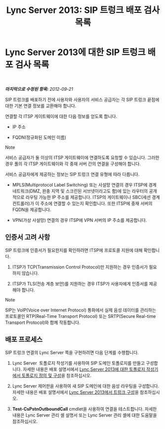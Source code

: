 ﻿---
title: 'Lync Server 2013: SIP 트렁크 배포 검사 목록'
TOCTitle: SIP 트렁크 배포 검사 목록
ms:assetid: 94f4f03e-19d5-4198-92be-e4076dbb959a
ms:mtpsurl: https://technet.microsoft.com/ko-kr/library/Gg398755(v=OCS.15)
ms:contentKeyID: 49304418
ms.date: 08/10/2015
mtps_version: v=OCS.15
ms.translationtype: HT
---

# Lync Server 2013에 대한 SIP 트렁크 배포 검사 목록

 

_**마지막으로 수정된 항목:** 2012-09-21_

SIP 트렁크를 배포하기 전에 사용자와 사용자의 서비스 공급자는 각 SIP 트렁크 끝점에 대한 기본 연결 정보를 교환해야 합니다.

연결할 각 ITSP 게이트웨이에 대한 다음 정보를 얻도록 합니다.

  - IP 주소

  - FQDN(정규화된 도메인 이름)


> [!NOTE]
> 서비스 공급자가 둘 이상의 ITSP 게이트웨이에 연결하도록 요청할 수 있습니다. 그러한 경우 풀의 각 ITSP 게이트웨이와 각 중재 서버 간의 연결을 구성해야 합니다.



서비스 공급자에게 제공하는 정보는 SIP 트렁크 연결 유형에 따라 다릅니다.

  - MPLS(Multiprotocol Label Switching) 또는 사설망 연결의 경우 ITSP에 경계 네트워크(DMZ, 완충 지역 및 스크린된 서브넷이라고도 함)에 있는 라우터의 공개적으로 라우팅 가능한 IP 주소를 제공합니다. ITSP의 게이트웨이나 SBC(세션 경계 컨트롤러)가 이 주소에 연결할 수 있는지 확인합니다. 또한 ITSP에 중재 서버의 FQDN을 제공합니다.

  - VPN(가상 사설망) 연결의 경우 ITSP에 VPN 서버의 IP 주소를 제공합니다.

## 인증서 고려 사항

SIP 트렁크에 인증서가 필요한지를 확인하려면 ITSP에 프로토콜 지원에 대해 확인합니다.

1.  ITSP가 TCP(Transmission Control Protocol)만 지원하는 경우 인증서가 필요하지 않습니다.

2.  ITSP가 TLS(전송 계층 보안)를 지원하는 경우 ITSP가 사용자에게 인증서를 제공해야 합니다.


> [!NOTE]
> SIP는 VoIP(Voice over Internet Protocol) 통화에서 실제 음성 데이터를 관리하는 프로토콜인 RTP(Real-Time Transport Protocol) 또는 SRTP(Secure Real-time Transport Protocol)와 함께 작동합니다.



## 배포 프로세스

SIP 트렁크 연결의 Lync Server 쪽을 구현하려면 다음 단계를 수행합니다.

1.  Lync Server  토폴로지 작성기를 사용하여 SIP 도메인 토폴로지를 만들고 구성합니다. 자세한 내용은 배포 설명서에서 [Lync Server 2013에 대한 토폴로지 작성기에서 토폴로지 정의 및 구성](lync-server-2013-define-and-configure-a-topology-in-topology-builder.md)을 참조하십시오.

2.  Lync Server 제어판을 사용하여 새 SIP 도메인에 대한 음성 라우팅을 구성합니다. 자세한 내용은 배포 설명서에서 [Lync Server 2013에서 트렁크 구성](lync-server-2013-configuring-trunks.md)을 참조하십시오.

3.  **Test-CsPstnOutboundCall** cmdlet을 사용하여 연결을 테스트합니다. 자세한 내용은 Lync Server 관리 셸 설명서 또는 Lync Server 관리 셸에 대한 도움말을 참조하십시오.

